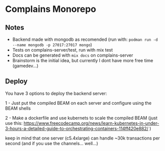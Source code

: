 # Complains Monorepo

## Notes

- Backend made with mongodb as recomended (run with: `podman run -d --name mongodb -p 27017:27017 mongo`)
- Tests on complains-server/test, run with mix test
- Docs can be generated with `mix docs` on complains-server
- Brainstorm is the initial idea, but currently I dont have more free time (gamedev...)

## Deploy

You have 3 options to deploy the backend server:

1 - Just put the compiled BEAM on each server and configure using the BEAM shells

2 - Make a dockerfile and use kubernets to scale the compiled BEAM (just use this: https://www.freecodecamp.org/news/learn-kubernetes-in-under-3-hours-a-detailed-guide-to-orchestrating-containers-114ff420e882/ )

keep in mind that one server (c5.4xlarge) can handle ~30k transactions per second (and if you use the channels... well...)
